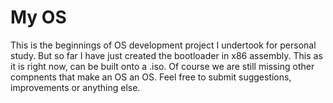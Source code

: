 My OS
==========

This is the beginnings of OS development project I undertook for personal study. But so far I have just created the bootloader in x86 assembly. This as it is right now, can be built onto a .iso. Of course we are still missing other compnents that make an OS an OS. Feel free to submit suggestions, improvements or anything else.
